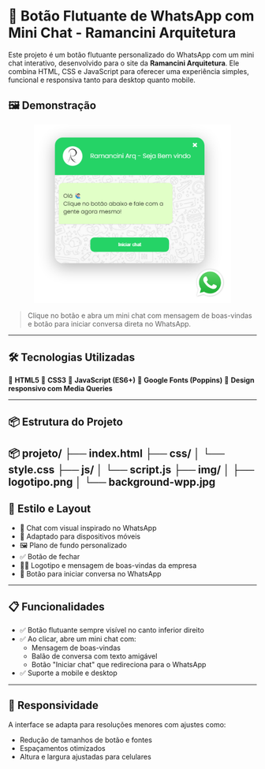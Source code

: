 # 💬 Botão Flutuante de WhatsApp com Mini Chat - Ramancini Arquitetura

Este projeto é um botão flutuante personalizado do WhatsApp com um mini chat interativo, desenvolvido para o site da **Ramancini Arquitetura**. Ele combina HTML, CSS e JavaScript para oferecer uma experiência simples, funcional e responsiva tanto para desktop quanto mobile.

## 🖼️ Demonstração

<p align="center">
  <img src="/img/demonstration project.png" alt="Ícone do WhatsApp" width="400px"/>
</p>

> Clique no botão e abra um mini chat com mensagem de boas-vindas e botão para iniciar conversa direta no WhatsApp.

---

## 🛠️ Tecnologias Utilizadas

 🔹 **HTML5**
 🔹 **CSS3**
 🔹 **JavaScript (ES6+)**
 🔹 **Google Fonts (Poppins)**
 🔹 **Design responsivo com Media Queries**

---

## 📦 Estrutura do Projeto

📦 projeto/
├── index.html
├── css/
│   └── style.css
├── js/
│   └── script.js
├── img/
│   ├── logotipo.png
│   └── background-wpp.jpg
---

## 🎨 Estilo e Layout

- 💚 Chat com visual inspirado no WhatsApp
- 📱 Adaptado para dispositivos móveis
- 🖼️ Plano de fundo personalizado
- ✅ Botão de fechar
- 🧑‍💼 Logotipo e mensagem de boas-vindas da empresa
- 📩 Botão para iniciar conversa no WhatsApp

---

## 📋 Funcionalidades

- ✅ Botão flutuante sempre visível no canto inferior direito
- ✅ Ao clicar, abre um mini chat com:
  - Mensagem de boas-vindas
  - Balão de conversa com texto amigável
  - Botão "Iniciar chat" que redireciona para o WhatsApp
- ✅ Suporte a mobile e desktop

---

## 📱 Responsividade

A interface se adapta para resoluções menores com ajustes como:

- Redução de tamanhos de botão e fontes
- Espaçamentos otimizados
- Altura e largura ajustadas para celulares
